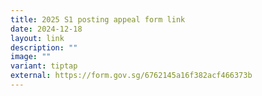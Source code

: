 ```yaml
---
title: 2025 S1 posting appeal form link
date: 2024-12-18
layout: link
description: ""
image: ""
variant: tiptap
external: https://form.gov.sg/6762145a16f382acf466373b
---
```

